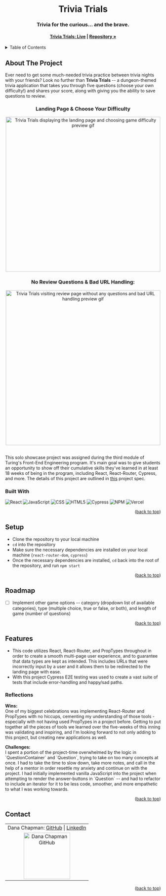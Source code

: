 <a name="readme-top"></a>

<!-- HEADER -->
<h1 align="center">Trivia Trials</h1>

<h3 align="center">Trivia for the curious... and the brave.</h3>

<h4 align="center"><a href=""><strong>Trivia Trials: Live</strong></a> | <a href="https://github.com/danalchapman/trivia-trials"><strong>Repository »</strong></a></h4>

<p></p>

<!-- TABLE OF CONTENTS -->
<details>
  <summary>Table of Contents</summary>
  <ol>
    <li>
      <a href="#about-the-project">About The Project</a>
      <ul>
        <li><a href="#built-with">Built With</a></li>
      </ul>
    </li>
    <li><a href="#setup">Setup</a></li>
    <li><a href="#roadmap">Roadmap</a></li>
    <li>
        <a href="#features">Features</a>
        <ul>
            <li><a href="#reflections">Reflections</a>
        </ul>
    </li>
    <li><a href="#contact">Contact</a></li>
  </ol>
</details>

## About The Project
Ever need to get some much-needed trivia practice between trivia nights with your friends? Look no further than **Trivia Trials** -- a dungeon-themed trivia application that takes you through five questions (choose your own difficulty!) and shares your score, along with giving you the ability to save questions to review.
<br>

<h3 align="center">Landing Page & Choose Your Difficulty</h3>
<p align="center"><img width="500" src="" alt="Trivia Trials displaying the landing page and choosing game difficulty preview gif"></p>

<h3 align="center">No Review Questions & Bad URL Handling:</h3>
<p align="center"><img width="500" src="" alt="Trivia Trials visiting review page without any questions and bad URL handling preview gif"></p>

<br />
This solo showcase project was assigned during the third module of Turing's Front-End Engineering program. It's main goal was to give students an opportunity to show off their cumulative skills they've learned in at least 18 weeks of being in the program, including React, React-Router, Cypress, and more. The details of this project are outlined in <a href="https://frontend.turing.edu/projects/module-3/showcase.html">this</a> project spec.

### Built With

![React][React-shield]
![JavaScript][JavaScript-shield]
![CSS][CSS-shield]
![HTML5][HTML-shield]
![Cypress][Cypress-shield]
![NPM][NPM-shield]
![Vercel][Vercel-shield]

<p align="right">(<a href="#readme-top">back to top</a>)</p>

## Setup
- Clone the repository to your local machine
- `cd` into the repository
- Make sure the necessary dependencies are installed on your local machine (`react-router-dom`, `cypress`)
- Once the necessary dependencies are installed, `cd` back into the root of the repository, and run `npm start`

<p align="right">(<a href="#readme-top">back to top</a>)</p>

## Roadmap

- [ ] Implement other game options -- category (dropdown list of available categories), type (multiple choice, true or false, or both), and length of game (number of questions)

<p align="right">(<a href="#readme-top">back to top</a>)</p>

## Features

- This code utilizes React, React-Router, and PropTypes throughout in order to create a smooth multi-page user experience, and to guarantee that data types are kept as intended. This includes URLs that were incorrectly input by a user and it allows them to be redirected to the landing page with ease.
- With this project Cypress E2E testing was used to create a vast suite of tests that include error-handling and happy/sad paths.

### Reflections
<b>Wins:</b><br>
One of my biggest celebrations was implementing React-Router and PropTypes with no hiccups, cementing my understanding of those tools - especially with not having used PropTypes in a project before. Getting to put together all the pieces of tools we learned over the five-weeks of this inning was validating and inspiring, and I'm looking forward to not only adding to this project, but creating new applications as well.
<p>
<b>Challenges:</b><br>
I spent a portion of the project-time overwhelmed by the logic in `QuestionContainer` and `Question`, trying to take on too many concepts at once. I had to take the time to slow down, take more notes, and call in the help of a mentor in order resettle my anxiety and continue on with the project. I had initially implemented vanilla JavaScript into the project when attempting to render the answer-buttons in `Question` -- and had to refactor to include an iterator for it to be less code, smoother, and more empathetic to what I was working towards. 

<p align="right">(<a href="#readme-top">back to top</a>)</p>

## Contact

<table align="center">
    <tr>
        <td align="center"> Dana Chapman: <a href="https://github.com/danalchapman">GitHub</a> | <a href="https://www.linkedin.com/in/danalchapman/">LinkedIn</a></td>
    </tr>
 <td align="center"><img src="https://avatars.githubusercontent.com/u/105478792?v=4" alt="Dana Chapman GitHub"
 width="150" height="auto" /></td>
</table>

<p align="right">(<a href="#readme-top">back to top</a>)</p>

<!-- MARKDOWN LINKS & IMAGES -->
[React-shield]: https://img.shields.io/badge/React-20232A?style=for-the-badge&logo=react&logoColor=61DAFB
[JavaScript-shield]: https://img.shields.io/badge/javascript%20-%23323330.svg?&style=for-the-badge&logo=javascript&logoColor=%23F7DF1E
[CSS-shield]: https://img.shields.io/badge/CSS3-1572B6?style=for-the-badge&logo=css3&logoColor=white
[HTML-shield]: https://img.shields.io/badge/HTML5-E34F26?style=for-the-badge&logo=html5&logoColor=white
[Cypress-shield]: https://img.shields.io/badge/-cypress-%23E5E5E5?style=for-the-badge&logo=cypress&logoColor=058a5e
[NPM-shield]: https://img.shields.io/badge/npm-CB3837?style=for-the-badge&logo=npm&logoColor=white
[Vercel-shield]: https://img.shields.io/badge/vercel-%23000000.svg?style=for-the-badge&logo=vercel&logoColor=white

